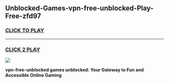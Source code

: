 
## Unblocked-Games-vpn-free-unblocked-Play-Free-zfd97
<h3>
<a href="https://premium76.site?title=vpn-free-unblocked&ref=21A">CLICK TO PLAY</a></h3>
<hr>

<h3>
<a href="https://premium76.site?title=vpn-free-unblocked&ref=21A">CLICK 2 PLAY</a>
  
</h3>

<a href="https://premium76.site?title=vpn-free-unblocked&ref=21A"><img src="https://clearcache.store/games.png"></a>


**vpn-free-unblocked games unblocked: Your Gateway to Fun and Accessible Online Gaming**

